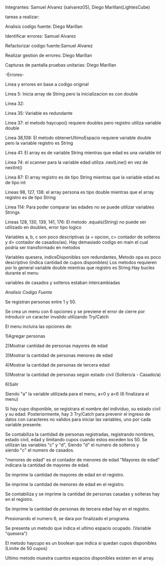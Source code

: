 Integrantes: Samuel Alvarez (salvarez05), 
Diego Marillan(LightesCube)

tareas a realizar:

Analisis codigo fuente: Diego Marillan

Identificar errores: Samuel Alvarez

Refactorizar codigo fuente:Samuel Alvarez

Realizar gestion de errores: Diego Marillan

Capturas de pantalla pruebas unitarias: Diego Marillan


-Errores-

Linea y errores en base a codigo original

Linea 5: Inicia array de String pero la inicializacion es con double

Linea 32:

Linea 35: Variable es redundante

Linea 37: el metodo haycupo() requiere doubles pero registro utiliza variable double

Linea 38,108: El metodo obtenerUltimoEspacio requiere variable double pero la variable registro es String

Linea 41: El array es de variable String mientras que edad es una variable int

Linea 74: el scanner para la variable edad utiliza .nextLine()
en vez de nextInt()

Linea 87: El array registro es de tipo String mientras que la variable edad es de tipo int 

Lineas 98, 127, 138: el array persona es tipo double mientras que el array registro es de tipo String


Linea 114: Para poder comparar las edades no se puede utilizar variables Strings

Lineas 128, 130, 139, 141, 176: El metodo .equals(String) no puede ser utilizado en doubles,
error tipo logico

Variables a, b, c son poco descriptivas (a = opcion, c= contador de solteros y d= contador de casados/as).
Hay demasiado codigo en main el cual podria ser transformado en metodos

Variables quesera, indiceDisponibles son redundantes,
Metodo opa es poco descriptivo (indica cantidad de cupos disponibles)
Los metodos requieren por lo general variable double mientras que registro es String
Hay bucles durante el menu

variables de casados y solteros estaban intercambiadas

*Analisis Codigo Fuente*

Se registran personas entre 1 y 50.

Se crea un menu con 6 opciones y se previene el error de cierre por introducir un caracter invalido utilizando Try/Catch

El menu incluira las opciones de:

1)Agregar personas

2)Mostrar cantidad de personas mayores de edad

3)Mostrar la cantidad de personas menores de edad

4)Mostrar la cantidad de personas de tercera edad

5)Mostrar la cantidad de personas según estado civil (Soltero/a - Casado/a)

6)Salir

Siendo "a" la variable utilizada para el menu, a>0 y a<6 (6 finalizara el menu)

Si hay cupo disponible, se registrara el nombre del individuo, su estado civil y su edad. 
Posteriormente, hay 3 Try/Catch para prevenir el ingreso de datos con caracteres no validos para iniciar las variables, uno por cada variable presente.

Se contabiliza la cantidad de personas registradas, registrando nombres, estado civil, edad y limitando cupos cuando estos exceden los 50. 
Se utilizan las variables "c" y "d",
Siendo "d" el numero de solteros y  
siendo "c" el numero de casados.

"menores de edad" es el contador de menores de edad
"Mayores de edad" indicara la cantidad de mayores de edad.


Se imprime la cantidad de mayores de edad en el registro.

Se imprime la cantidad de menores de edad en el registro.

Se contabiliza y se imprime la cantidad de personas casadas y solteras hay en el registro.

Se imprime la cantidad de personas de tercera edad hay en el registro.

Presionando el numero 6, se dara por finalizado el programa.

Se presenta un metodo que indica el ultimo espacio ocupado. (Variable "quesera")

El metodo haycupo es un boolean que indica si quedan cupos disponibles (Limite de 50 cupos)

Ultimo metodo muestra cuantos espacios disponibles existen en el array.
